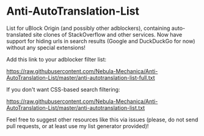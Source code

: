 # Anti-AutoTranslation-List
List for uBlock Origin (and possibly other adblockers), containing auto-translated site clones of StackOverflow and other services.
Now have support for hiding urls in search results (Google and DuckDuckGo for now) without any special extensions!

Add this link to your adblocker filter list:

<https://raw.githubusercontent.com/Nebula-Mechanica/Anti-AutoTranslation-List/master/anti-autotranslation-list-full.txt>

If you don't want CSS-based search filtering:

<https://raw.githubusercontent.com/Nebula-Mechanica/Anti-AutoTranslation-List/master/anti-autotranslation-list.txt>

Feel free to suggest other resources like this via issues (please, do not send pull requests, or at least use my list generator provided)!
